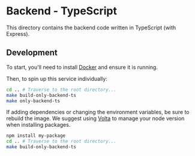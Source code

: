 # Backend - TypeScript

This directory contains the backend code written in TypeScript (with Express).

## Development

To start, you'll need to install [Docker](https://docs.docker.com/engine/install/) and ensure it is running.

Then, to spin up this service individually:

```bash
cd .. # Traverse to the root directory...
make build-only-backend-ts
make only-backend-ts
```

If adding dependencies or changing the environment variables, be sure to rebuild the image. We suggest using [Volta](https://volta.sh/) to manage your node version when installing packages.

```bash
npm install my-package
cd .. # Traverse to the root directory...
make build-only-backend-ts
```
